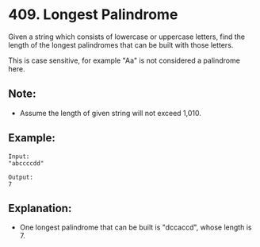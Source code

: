 # 409. Longest Palindrome

Given a string which consists of lowercase or uppercase letters, find the length of the longest palindromes that can be built with those letters.

This is case sensitive, for example "Aa" is not considered a palindrome here.

## Note:

* Assume the length of given string will not exceed 1,010.

## Example:

```
Input:
"abccccdd"

Output:
7
```

## Explanation:

* One longest palindrome that can be built is "dccaccd", whose length is 7.